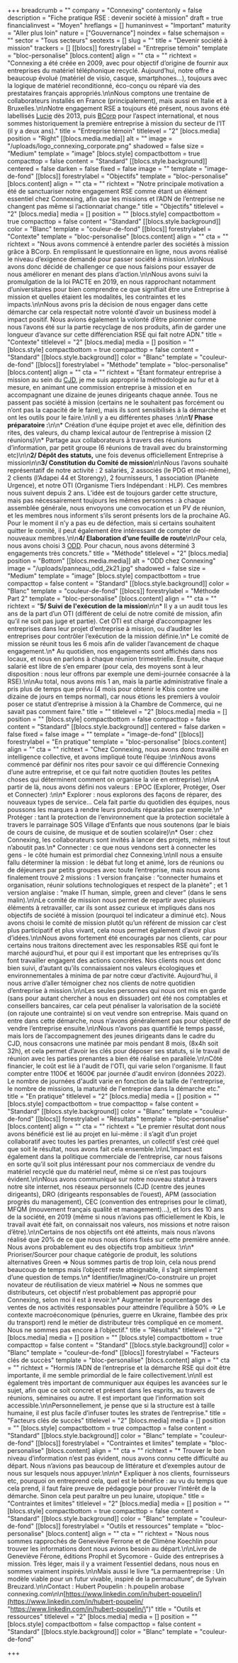 +++
breadcrumb = ""
company = "Connexing"
contentonly = false
description = "Fiche pratique RSE : devenir société à mission"
draft = true
financialinvest = "Moyen"
hreflangs = []
humaninvest = "Important"
maturity = "Aller plus loin"
nature = ["Gouvernance"]
noindex = false
schemajson = ""
sector = "Tous secteurs"
seotexts = []
slug = ""
title = "Devenir société à mission"
trackers = []
[[blocs]]
forestrylabel = "Entreprise témoin"
template = "bloc-personalise"
[blocs.content]
align = ""
cta = ""
richtext = "Connexing a été créée en 2009, avec pour objectif d’origine de fournir aux entreprises du matériel téléphonique recyclé. Aujourd’hui, notre offre a beaucoup évolué (matériel de visio, casque, smartphones…), toujours avec la logique de matériel reconditionné, éco-conçu ou réparé via des prestataires français appropriés.\n\nNous comptons une trentaine de collaborateurs installés en France (principalement), mais aussi en Italie et à Bruxelles.\n\nNotre engagement RSE a toujours été présent, nous avons été labellisés [Lucie](https://www.labellucie.com/) dès 2013, puis [BCorp](https://www.bcorporation.fr/) pour l’aspect international, et nous sommes historiquement la première entreprise à mission du secteur de l’IT (il y a deux ans)."
title = "Entreprise témoin"
titlelevel = "2"
[blocs.media]
position = "Right"
[[blocs.media.media]]
alt = ""
image = "/uploads/logo_connexing_corporate.png"
shadowed = false
size = "Medium"
template = "image"
[blocs.style]
compactbottom = true
compacttop = false
content = "Standard"
[[blocs.style.background]]
centered = false
darken = false
fixed = false
image = ""
template = "image-de-fond"
[[blocs]]
forestrylabel = "Objectifs"
template = "bloc-personalise"
[blocs.content]
align = ""
cta = ""
richtext = "Notre principale motivation a été de sanctuariser notre engagement RSE comme étant un élément essentiel chez Connexing, afin que les missions et l’ADN de l’entreprise ne changent pas même si l’actionnariat change."
title = "Objectifs"
titlelevel = "2"
[blocs.media]
media = []
position = ""
[blocs.style]
compactbottom = true
compacttop = false
content = "Standard"
[[blocs.style.background]]
color = "Blanc"
template = "couleur-de-fond"
[[blocs]]
forestrylabel = "Contexte"
template = "bloc-personalise"
[blocs.content]
align = ""
cta = ""
richtext = "Nous avons commencé à entendre parler des sociétés à mission grâce à BCorp. En remplissant le questionnaire en ligne, nous avons réalisé le niveau d’exigence demandé pour passer société à mission.\n\nNous avons donc décidé de challenger ce que nous faisions pour essayer de nous améliorer en menant des plans d’action.\n\nNous avons suivi la promulgation de la loi PACTE en 2019, en nous rapprochant notamment d’universitaires pour bien comprendre ce que signifiait être une Entreprise à mission et quelles étaient les modalités, les contraintes et les impacts.\n\nNous avons pris la décision de nous engager dans cette démarche car cela respectait notre volonté d’avoir un business model à impact positif. Nous avions également la volonté d’être pionnier comme nous l’avons été sur la partie recyclage de nos produits, afin de garder une longueur d’avance sur cette différenciation RSE qui fait notre ADN."
title = "Contexte"
titlelevel = "2"
[blocs.media]
media = []
position = ""
[blocs.style]
compactbottom = true
compacttop = false
content = "Standard"
[[blocs.style.background]]
color = "Blanc"
template = "couleur-de-fond"
[[blocs]]
forestrylabel = "Méthode"
template = "bloc-personalise"
[blocs.content]
align = ""
cta = ""
richtext = "Étant formateur entreprise à mission au sein du [CJD](https://www.cjd-vb.net/), je me suis approprié la méthodologie au fur et à mesure, en animant une commission entreprise à mission et en accompagnant une dizaine de jeunes dirigeants chaque année. Tous ne passent pas société à mission (certains ne le souhaitent pas forcément ou n’ont pas la capacité de le faire), mais ils sont sensibilisés à la démarche et ont les outils pour le faire.\n\nIl y a eu différentes phases :\n\n**1/ Phase préparatoire :**\n\n* Création d’une équipe projet et avec elle, définition des rites, des valeurs, du champ lexical autour de l’entreprise à mission (2 réunions)\n* Partage aux collaborateurs à travers des réunions d’information, par petit groupe (6 réunions de travail avec du brainstorming etc)\n\n**2/ Dépôt des statuts,** une fois devenus officiellement Entreprise à mission\n\n**3/ Constitution du Comité de mission**\n\nNous l’avons souhaité représentatif de notre activité : 2 salariés, 2 associés (le PDG et moi-même), 2 clients (l’Adapei 44 et Storengy), 2 fournisseurs, 1 association (Planète Urgence), et notre OTI (Organisme Tiers Indépendant : HLP). Ces membres nous suivent depuis 2 ans. L’idée est de toujours garder cette structure, mais pas nécessairement toujours les mêmes personnes : à chaque assemblée générale, nous envoyons une convocation et un PV de réunion, et les membres nous informent s’ils seront présents lors de la prochaine AG. Pour le moment il n’y a pas eu de défection, mais si certains souhaitent quitter le comité, il peut également être intéressant de compter de nouveaux membres.\n\n**4/ Elaboration d’une feuille de route**\n\nPour cela, nous avons choisi 3 [ODD](https://www.novethic.fr/entreprises-responsables/les-objectifs-de-developpement-durable-odd.html). Pour chacun, nous avons déterminé 3 engagements très concrets."
title = "Méthode"
titlelevel = "2"
[blocs.media]
position = "Bottom"
[[blocs.media.media]]
alt = "ODD chez Connexing"
image = "/uploads/panneau_odd_2k21.jpg"
shadowed = false
size = "Medium"
template = "image"
[blocs.style]
compactbottom = true
compacttop = false
content = "Standard"
[[blocs.style.background]]
color = "Blanc"
template = "couleur-de-fond"
[[blocs]]
forestrylabel = "Méthode Part 2"
template = "bloc-personalise"
[blocs.content]
align = ""
cta = ""
richtext = "**5/ Suivi de l'exécution de la mission**\n\n* Il y a un audit tous les ans de la part d’un OTI (différent de celui de notre comité de mission, afin qu’il ne soit pas juge et partie). Cet OTI est chargé d’accompagner les entreprises dans leur projet d’entreprise à mission, ou d’auditer les entreprises pour contrôler l’exécution de la mission définie.\n* Le comité de mission se réunit tous les 6 mois afin de valider l’avancement de chaque engagement.\n* Au quotidien, nos engagements sont affichés dans nos locaux, et nous en parlons à chaque réunion trimestrielle. Ensuite, chaque salarié est libre de s’en emparer (pour cela, des moyens sont à leur disposition : nous leur offrons par exemple une demi-journée consacrée à la RSE).\n\nAu total, nous avons mis 1 an, mais la partie administrative finale a pris plus de temps que prévu (4 mois pour obtenir le Kbis contre une dizaine de jours en temps normal), car nous étions les premiers à vouloir poser ce statut d’entreprise à mission à la Chambre de Commerce, qui ne savait pas comment faire."
title = ""
titlelevel = "2"
[blocs.media]
media = []
position = ""
[blocs.style]
compactbottom = false
compacttop = false
content = "Standard"
[[blocs.style.background]]
centered = false
darken = false
fixed = false
image = ""
template = "image-de-fond"
[[blocs]]
forestrylabel = "En pratique"
template = "bloc-personalise"
[blocs.content]
align = ""
cta = ""
richtext = "Chez Connexing, nous avons donc travaillé en intelligence collective, et avons impliqué toute l’équipe :\n\nNous avons commencé par définir nos rites pour savoir ce qui différencie Connexing d’une autre entreprise, et ce qui fait notre quotidien (toutes les petites choses qui déterminent comment on organise la vie en entreprise).\n\nA partir de là, nous avons défini nos valeurs : EPOC (Explorer, Protéger, Oser et Connecter) :\n\n* Explorer : nous explorons des façons de réparer, des nouveaux types de service… Cela fait partie du quotidien des équipes, nous poussons les marques à rendre leurs produits réparables par exemple.\n* Protéger : tant la protection de l’environnement que la protection sociétale à travers le parrainage SOS Village d’Enfants que nous soutenons (par le biais de cours de cuisine, de musique et de soutien scolaire)\n* Oser : chez Connexing, les collaborateurs sont invités à lancer des projets, même si tout n’aboutit pas.\n* Connecter : ce que nous vendons sert à connecter les gens - le côté humain est primordial chez Connexing.\n\nIl nous a ensuite fallu déterminer la mission : le débat fut long et animé, lors de réunions ou de déjeuners par petits groupes avec toute l’entreprise, mais nous avons finalement trouvé 2 missions : 1 version française : “connecter humains et organisation, réunir solutions technologiques et respect de la planète” ; et 1 version anglaise : “make IT human, simple, green and clever” (dans le sens malin).\n\nLe comité de mission nous permet de repartir avec plusieurs éléments à retravailler, car ils sont assez curieux et impliqués dans nos objectifs de société à mission (pourquoi tel indicateur a diminué etc). Nous avons choisi le comité de mission plutôt qu’un référent de mission car c’est plus participatif et plus vivant, cela nous permet également d’avoir plus d’idées.\n\nNous avons fortement été encouragés par nos clients, car pour certains nous traitons directement avec les responsables RSE qui font le marché aujourd’hui, et pour qui il est important que les entreprises qu’ils font travailler engagent des actions concrètes. Nos clients nous ont donc bien suivi, d’autant qu’ils connaissaient nos valeurs écologiques et environnementales à minima de par notre cœur d’activité. Aujourd’hui, il nous arrive d’aller témoigner chez nos clients de notre quotidien d’entreprise à mission.\n\nLes seules personnes qui nous ont mis en garde (sans pour autant chercher à nous en dissuader) ont été nos comptables et conseillers bancaires, car cela peut pénaliser la valorisation de la société (on rajoute une contrainte) si on veut vendre son entreprise. Mais quand on entre dans cette démarche, nous n’avons généralement pas pour objectif de vendre l’entreprise ensuite.\n\nNous n’avons pas quantifié le temps passé, mais lors de l’accompagnement des jeunes dirigeants dans le cadre du CJD, nous consacrons une matinée par mois pendant 8 mois, (8x4h soit 32h), et cela permet d’avoir les clés pour déposer ses statuts, si le travail de réunion avec les parties prenantes a bien été réalisé en parallèle.\n\nCôté financier, le coût est lié à l'audit de l'OTI, qui varie selon l'organisme. Il faut compter entre 1100€ et 1600€ par journée d'audit environ (données 2022). Le nombre de journées d'audit varie en fonction de la taille de l'entreprise, le nombre de missions, la maturité de l'entreprise dans la démarche etc."
title = "En pratique"
titlelevel = "2"
[blocs.media]
media = []
position = ""
[blocs.style]
compactbottom = true
compacttop = false
content = "Standard"
[[blocs.style.background]]
color = "Blanc"
template = "couleur-de-fond"
[[blocs]]
forestrylabel = "Résultats"
template = "bloc-personalise"
[blocs.content]
align = ""
cta = ""
richtext = "Le premier résultat dont nous avons bénéficié est lié au projet en lui-même : il s’agit d’un projet collaboratif avec toutes les parties prenantes, un collectif s’est créé quel que soit le résultat, nous avons fait cela ensemble.\n\nL’impact est également dans la politique commerciale de l’entreprise, car nous faisons en sorte qu’il soit plus intéressant pour nos commerciaux de vendre du matériel recyclé que du matériel neuf, même si ce n’est pas toujours évident.\n\nNous avons communiqué sur notre nouveau statut à travers notre site internet, nos réseaux personnels (CJD (centre des jeunes dirigeants), DRO (dirigeants responsables de l’ouest), APM (association progrès du management), CEC (convention des entreprises pour le climat), MFQM (mouvement français qualité et management)...), et lors des 10 ans de la société, en 2019 (même si nous n’avions pas officiellement le Kbis, le travail avait été fait, on connaissait nos valeurs, nos missions et notre raison d’être).\n\nCertains de nos objectifs ont été atteints, mais nous n’avons réalisé que 20% de ce que nous nous étions fixés sur cette première année. Nous avons probablement eu des objectifs trop ambitieux :\n\n* Prioriser/Sourcer pour chaque catégorie de produit, les solutions alternatives Green => Nous sommes partis de trop loin, cela nous prend beaucoup de temps mais l’objectif reste atteignable, il s’agit simplement d’une question de temps.\n* Identifier/Imaginer/Co-construire un projet novateur de réutilisation de vieux matériel => Nous ne sommes que distributeurs, cet objectif n’est probablement pas approprié pour Connexing, selon moi il est à revoir.\n* Augmenter le pourcentage des ventes de nos activités responsables pour atteindre l’équilibre à 50% => Le contexte macroéconomique (pénuries, guerre en Ukraine, flambée des prix du transport) rend le métier de distributeur très compliqué en ce moment. Nous ne sommes pas encore à l’objectif."
title = "Résultats"
titlelevel = "2"
[blocs.media]
media = []
position = ""
[blocs.style]
compactbottom = true
compacttop = false
content = "Standard"
[[blocs.style.background]]
color = "Blanc"
template = "couleur-de-fond"
[[blocs]]
forestrylabel = "Facteurs clés de succès"
template = "bloc-personalise"
[blocs.content]
align = ""
cta = ""
richtext = "Hormis l’ADN de l’entreprise et la démarche RSE qui doit être importante, il me semble primordial de le faire collectivement.\n\nIl est également très important de communiquer aux équipes les avancées sur le sujet, afin que ce soit concret et présent dans les esprits, au travers de réunions, séminaires ou autre. Il est important que l’information soit accessible.\n\nPersonnellement, je pense que si la structure est à taille humaine, il est plus facile d’infuser toutes les strates de l’entreprise."
title = "Facteurs clés de succès"
titlelevel = "2"
[blocs.media]
media = []
position = ""
[blocs.style]
compactbottom = true
compacttop = false
content = "Standard"
[[blocs.style.background]]
color = "Blanc"
template = "couleur-de-fond"
[[blocs]]
forestrylabel = "Contraintes et limites"
template = "bloc-personalise"
[blocs.content]
align = ""
cta = ""
richtext = "* Trouver le bon niveau d’information n’est pas évident, nous avons connu cette difficulté au départ. Nous n’avions pas beaucoup de littérature et d’exemples autour de nous sur lesquels nous appuyer.\n\n\n* Expliquer à nos clients, fournisseurs etc, pourquoi on entreprend cela, quel est le bénéfice : au vu du temps que cela prend, il faut faire preuve de pédagogie pour prouver l’intérêt de la démarche. Sinon cela peut paraître un peu lunaire, utopique."
title = "Contraintes et limites"
titlelevel = "2"
[blocs.media]
media = []
position = ""
[blocs.style]
compactbottom = true
compacttop = false
content = "Standard"
[[blocs.style.background]]
color = "Blanc"
template = "couleur-de-fond"
[[blocs]]
forestrylabel = "Outils et ressources"
template = "bloc-personalise"
[blocs.content]
align = ""
cta = ""
richtext = "Nous nous sommes rapprochés de Geneviève Ferrone et de Climène Koechlin pour trouver les informations dont nous avions besoin au départ.\n\nLivre de Geneviève Férone, éditions Prophil et Sycomore - Guide des entreprises à mission. Très léger, mais il y a vraiment l’essentiel dedans, nous nous en sommes vraiment inspirés.\n\nMais aussi le livre “La permaentreprise : Un modèle viable pour un futur vivable, inspiré de la permaculture”, de Sylvain Breuzard.\n\nContact : Hubert Poupelin : h.poupelin arobase connexing.com\n\n[https://www.linkedin.com/in/hubert-poupelin/](https://www.linkedin.com/in/hubert-poupelin/ \"https://www.linkedin.com/in/hubert-poupelin/\")"
title = "Outils et ressources"
titlelevel = "2"
[blocs.media]
media = []
position = ""
[blocs.style]
compactbottom = false
compacttop = false
content = "Standard"
[[blocs.style.background]]
color = "Blanc"
template = "couleur-de-fond"

+++
